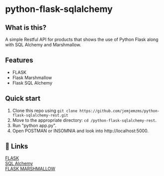 # python-flask-sqlalchemy

## What is this?
A simple Restful API for products that shows the use of Python Flask along with SQL Alchemy and Marshmallow.

## Features

  * FLASK <br />
  * Flask Marshmallow <br />
  * Flask SQL Alchemy
  
## Quick start

1. Clone this repo using `git clone https://github.com/jemjemzms/python-flask-sqlalchemy-rest.git`
2. Move to the appropriate directory: `cd /python-flask-sqlalchemy-rest`.<br />
6. Run "python app.py".<br />
7. Open POSTMAN or INSOMNIA and look into http://localhost:5000.

## 💫 Links

[FLASK](http://flask.pocoo.org/) <br />
[SQL Alchemy](http://flask-sqlalchemy.pocoo.org/) <br />
[FLASK MARSHMALLOW](https://flask-marshmallow.readthedocs.io/en/latest/)
